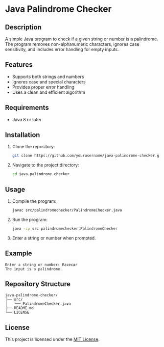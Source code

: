 # Java Palindrome Checker

## Description
A simple Java program to check if a given string or number is a palindrome. The program removes non-alphanumeric characters, ignores case sensitivity, and includes error handling for empty inputs.

## Features
- Supports both strings and numbers
- Ignores case and special characters
- Provides proper error handling
- Uses a clean and efficient algorithm

## Requirements
- Java 8 or later

## Installation
1. Clone the repository:
   ```sh
   git clone https://github.com/yourusername/java-palindrome-checker.git
   ```
2. Navigate to the project directory:
   ```sh
   cd java-palindrome-checker
   ```

## Usage
1. Compile the program:
   ```sh
   javac src/palindromechecker/PalindromeChecker.java
   ```
2. Run the program:
   ```sh
   java -cp src palindromechecker.PalindromeChecker
   ```
3. Enter a string or number when prompted.

## Example
```
Enter a string or number: Racecar
The input is a palindrome.
```

## Repository Structure
```
java-palindrome-checker/
│── src/
│   └── PalindromeChecker.java
│── README.md
└── LICENSE
```

## License
This project is licensed under the [MIT License](LICENSE).
